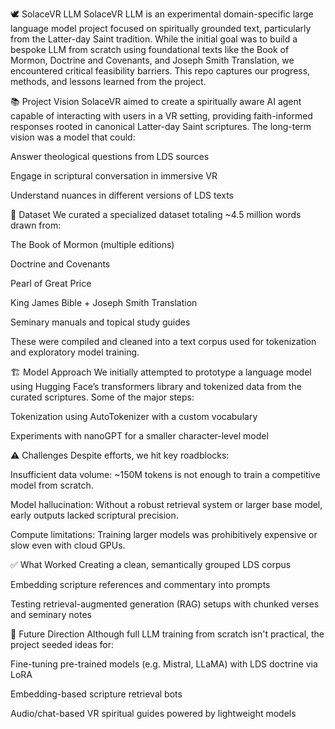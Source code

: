 🕊️ SolaceVR LLM
SolaceVR LLM is an experimental domain-specific large language model project focused on spiritually grounded text, particularly from the Latter-day Saint tradition. While the initial goal was to build a bespoke LLM from scratch using foundational texts like the Book of Mormon, Doctrine and Covenants, and Joseph Smith Translation, we encountered critical feasibility barriers. This repo captures our progress, methods, and lessons learned from the project.

📚 Project Vision
SolaceVR aimed to create a spiritually aware AI agent capable of interacting with users in a VR setting, providing faith-informed responses rooted in canonical Latter-day Saint scriptures. The long-term vision was a model that could:

Answer theological questions from LDS sources

Engage in scriptural conversation in immersive VR

Understand nuances in different versions of LDS texts

🧠 Dataset
We curated a specialized dataset totaling ~4.5 million words drawn from:

The Book of Mormon (multiple editions)

Doctrine and Covenants

Pearl of Great Price

King James Bible + Joseph Smith Translation

Seminary manuals and topical study guides

These were compiled and cleaned into a text corpus used for tokenization and exploratory model training.

🏗️ Model Approach
We initially attempted to prototype a language model using Hugging Face’s transformers library and tokenized data from the curated scriptures. Some of the major steps:

Tokenization using AutoTokenizer with a custom vocabulary

Experiments with nanoGPT for a smaller character-level model

⚠️ Challenges
Despite efforts, we hit key roadblocks:

Insufficient data volume: ~150M tokens is not enough to train a competitive model from scratch.

Model hallucination: Without a robust retrieval system or larger base model, early outputs lacked scriptural precision.

Compute limitations: Training larger models was prohibitively expensive or slow even with cloud GPUs.

✅ What Worked
Creating a clean, semantically grouped LDS corpus

Embedding scripture references and commentary into prompts

Testing retrieval-augmented generation (RAG) setups with chunked verses and seminary notes

🔄 Future Direction
Although full LLM training from scratch isn't practical, the project seeded ideas for:

Fine-tuning pre-trained models (e.g. Mistral, LLaMA) with LDS doctrine via LoRA

Embedding-based scripture retrieval bots

Audio/chat-based VR spiritual guides powered by lightweight models
